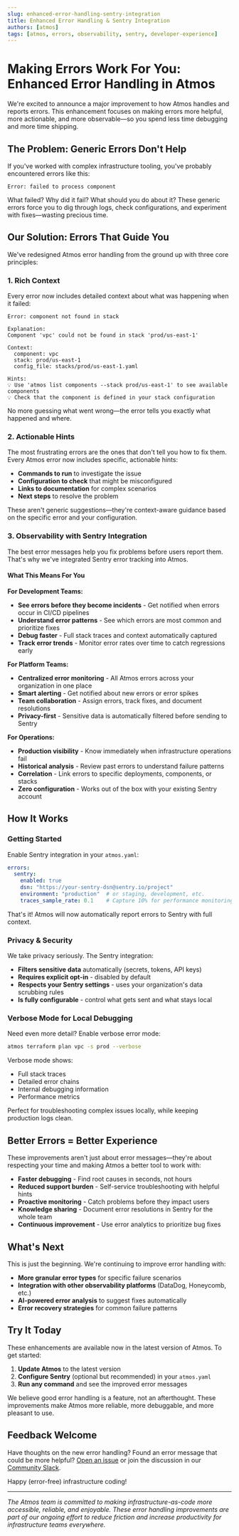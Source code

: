 ```yaml
---
slug: enhanced-error-handling-sentry-integration
title: Enhanced Error Handling & Sentry Integration
authors: [atmos]
tags: [atmos, errors, observability, sentry, developer-experience]
---
```


# Making Errors Work For You: Enhanced Error Handling in Atmos

We're excited to announce a major improvement to how Atmos handles and reports errors. This enhancement focuses on making errors more helpful, more actionable, and more observable—so you spend less time debugging and more time shipping.

## The Problem: Generic Errors Don't Help

If you've worked with complex infrastructure tooling, you've probably encountered errors like this:

```
Error: failed to process component
```

What failed? Why did it fail? What should you do about it? These generic errors force you to dig through logs, check configurations, and experiment with fixes—wasting precious time.

## Our Solution: Errors That Guide You

We've redesigned Atmos error handling from the ground up with three core principles:

### 1. Rich Context

Every error now includes detailed context about what was happening when it failed:

```
Error: component not found in stack

Explanation:
Component 'vpc' could not be found in stack 'prod/us-east-1'

Context:
  component: vpc
  stack: prod/us-east-1
  config_file: stacks/prod/us-east-1.yaml

Hints:
💡 Use 'atmos list components --stack prod/us-east-1' to see available components
💡 Check that the component is defined in your stack configuration
```

No more guessing what went wrong—the error tells you exactly what happened and where.

### 2. Actionable Hints

The most frustrating errors are the ones that don't tell you how to fix them. Every Atmos error now includes specific, actionable hints:

- **Commands to run** to investigate the issue
- **Configuration to check** that might be misconfigured
- **Links to documentation** for complex scenarios
- **Next steps** to resolve the problem

These aren't generic suggestions—they're context-aware guidance based on the specific error and your configuration.

### 3. Observability with Sentry Integration

The best error messages help you fix problems before users report them. That's why we've integrated Sentry error tracking into Atmos.

#### What This Means For You

**For Development Teams:**
- **See errors before they become incidents** - Get notified when errors occur in CI/CD pipelines
- **Understand error patterns** - See which errors are most common and prioritize fixes
- **Debug faster** - Full stack traces and context automatically captured
- **Track error trends** - Monitor error rates over time to catch regressions early

**For Platform Teams:**
- **Centralized error monitoring** - All Atmos errors across your organization in one place
- **Smart alerting** - Get notified about new errors or error spikes
- **Team collaboration** - Assign errors, track fixes, and document resolutions
- **Privacy-first** - Sensitive data is automatically filtered before sending to Sentry

**For Operations:**
- **Production visibility** - Know immediately when infrastructure operations fail
- **Historical analysis** - Review past errors to understand failure patterns
- **Correlation** - Link errors to specific deployments, components, or stacks
- **Zero configuration** - Works out of the box with your existing Sentry account

## How It Works

### Getting Started

Enable Sentry integration in your `atmos.yaml`:

```yaml
errors:
  sentry:
    enabled: true
    dsn: "https://your-sentry-dsn@sentry.io/project"
    environment: "production"  # or staging, development, etc.
    traces_sample_rate: 0.1    # Capture 10% for performance monitoring
```

That's it! Atmos will now automatically report errors to Sentry with full context.

### Privacy & Security

We take privacy seriously. The Sentry integration:

- **Filters sensitive data** automatically (secrets, tokens, API keys)
- **Requires explicit opt-in** - disabled by default
- **Respects your Sentry settings** - uses your organization's data scrubbing rules
- **Is fully configurable** - control what gets sent and what stays local

### Verbose Mode for Local Debugging

Need even more detail? Enable verbose error mode:

```bash
atmos terraform plan vpc -s prod --verbose
```

Verbose mode shows:
- Full stack traces
- Detailed error chains
- Internal debugging information
- Performance metrics

Perfect for troubleshooting complex issues locally, while keeping production logs clean.

## Better Errors = Better Experience

These improvements aren't just about error messages—they're about respecting your time and making Atmos a better tool to work with:

- **Faster debugging** - Find root causes in seconds, not hours
- **Reduced support burden** - Self-service troubleshooting with helpful hints
- **Proactive monitoring** - Catch problems before they impact users
- **Knowledge sharing** - Document error resolutions in Sentry for the whole team
- **Continuous improvement** - Use error analytics to prioritize bug fixes

## What's Next

This is just the beginning. We're continuing to improve error handling with:

- **More granular error types** for specific failure scenarios
- **Integration with other observability platforms** (DataDog, Honeycomb, etc.)
- **AI-powered error analysis** to suggest fixes automatically
- **Error recovery strategies** for common failure patterns

## Try It Today

These enhancements are available now in the latest version of Atmos. To get started:

1. **Update Atmos** to the latest version
2. **Configure Sentry** (optional but recommended) in your `atmos.yaml`
3. **Run any command** and see the improved error messages

We believe good error handling is a feature, not an afterthought. These improvements make Atmos more reliable, more debuggable, and more pleasant to use.

## Feedback Welcome

Have thoughts on the new error handling? Found an error message that could be more helpful? [Open an issue](https://github.com/cloudposse/atmos/issues) or join the discussion in our [Community Slack](https://slack.cloudposse.com).

Happy (error-free) infrastructure coding!

---

*The Atmos team is committed to making infrastructure-as-code more accessible, reliable, and enjoyable. These error handling improvements are part of our ongoing effort to reduce friction and increase productivity for infrastructure teams everywhere.*
